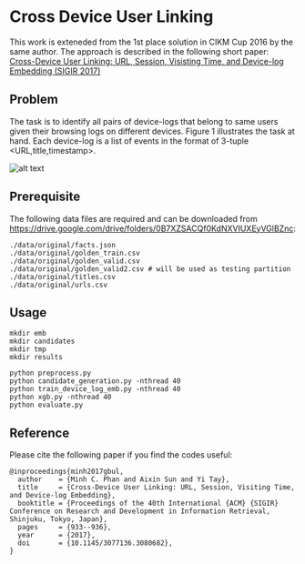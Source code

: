 # Cross Device User Linking
This work is exteneded from the 1st place solution in CIKM Cup 2016 by the same author.
The approach is described in the following short paper:
[Cross-Device User Linking: URL, Session, Visisting Time, and Device-log Embedding (SIGIR 2017)](https://www.researchgate.net/publication/318763883_Cross-Device_User_Linking_URL_Session_Visiting_Time_and_Device-log_Embedding)

## Problem
The task is to identify all pairs of device-logs that belong to same users given their browsing logs on different devices. Figure 1 illustrates the task at hand. Each device-log is a list of events in the format of 3-tuple <URL,title,timestamp>.

![alt text](overview.png "Overview of the Cross-Device User Linking problem.")

## Prerequisite
The following data files are required and can be downloaded from https://drive.google.com/drive/folders/0B7XZSACQf0KdNXVIUXEyVGlBZnc:
```
./data/original/facts.json
./data/original/golden_train.csv
./data/original/golden_valid.csv
./data/original/golden_valid2.csv # will be used as testing partition
./data/original/titles.csv
./data/original/urls.csv 
```

## Usage
```
mkdir emb
mkdir candidates
mkdir tmp
mkdir results

python preprocess.py
python candidate_generation.py -nthread 40
python train_device_log_emb.py -nthread 40
python xgb.py -nthread 40
python evaluate.py
```

## Reference
Please cite the following paper if you find the codes useful:
```
@inproceedings{minh2017gbul,
  author    = {Minh C. Phan and Aixin Sun and Yi Tay},
  title     = {Cross-Device User Linking: URL, Session, Visiting Time, and Device-log Embedding},
  booktitle = {Proceedings of the 40th International {ACM} {SIGIR} Conference on Research and Development in Information Retrieval, Shinjuku, Tokyo, Japan},
  pages     = {933--936},
  year      = {2017},
  doi       = {10.1145/3077136.3080682},
}
```
